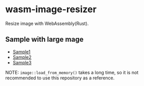 # wasm-image-resizer

Resize image with WebAssembly(Rust).

## Sample with large mage

* [Sample1](https://yokra9.github.io/wasm-image-resizer/sample/dist/LoneStarGeyser.html)
* [Sample2](https://yokra9.github.io/wasm-image-resizer/sample/dist/LakeMcDonald.html)
* [Sample3](https://yokra9.github.io/wasm-image-resizer/sample/dist/JohnDayRiver.html)

NOTE: `image::load_from_memory()` takes a long time, so it is not recommended to use this repository as a reference.